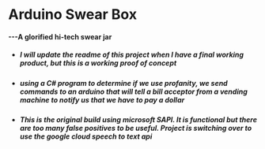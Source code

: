 # Arduino Swear Box
#### ---A glorified hi-tech swear jar

  * ##### I will update the readme of this project when I have a final working product, but this is a working proof of concept
  * ##### using a C# program to determine if we use profanity, we send commands to an arduino that will tell a bill acceptor from a vending machine to notify us that we have to pay a dollar
 * ##### This is the original build using microsoft SAPI. It is functional but there are too many false positives to be useful. Project is switching over to use the google cloud speech to text api 
